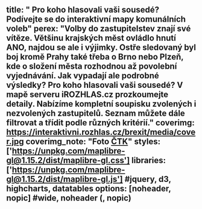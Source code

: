title: " 	Pro koho hlasovali vaši sousedé? Podívejte se do interaktivní mapy komunálních voleb"
perex: "Volby do zastupitelstev znají své vítěze. Většinu krajských měst ovládlo hnutí ANO, najdou se ale i výjimky. Ostře sledovaný byl boj kromě Prahy také třeba o Brno nebo Plzeň, kde o složení města rozhodnou až povolební vyjednávání. Jak vypadají ale podrobné výsledky? Pro koho hlasovali vaši sousedé? V mapě serveru iROZHLAS.cz prozkoumejte detaily. Nabízíme kompletní soupisku zvolených i nezvolených zastupitelů. Seznam můžete dále filtrovat a třídit podle různých kritérií."
coverimg: https://interaktivni.rozhlas.cz/brexit/media/cover.jpg
coverimg_note: "Foto <a href='https://ctk.cz'>ČTK</a>"
styles: ['https://unpkg.com/maplibre-gl@1.15.2/dist/maplibre-gl.css']
libraries: ['https://unpkg.com/maplibre-gl@1.15.2/dist/maplibre-gl.js'] #jquery, d3, highcharts, datatables
options: [noheader, nopic] #wide, noheader (, nopic)
---
<wide>
<div id="map2" class="container embed" data-center-lng="" data-center-lat="" data-zoom="" data-party="">
	<div class="selector"> </div>
	<div class="legend"></div>
	<div class="map"></div>
	<div class="scale"></div>
</div>
</wide>
